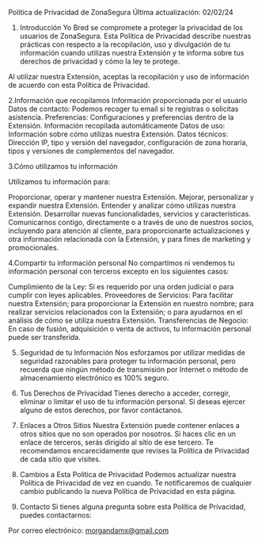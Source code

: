 Política de Privacidad de ZonaSegura
Última actualización: 02/02/24

1. Introducción
Yo Bred se compromete a proteger la privacidad de los usuarios de ZonaSegura. Esta Política de Privacidad describe nuestras prácticas con respecto a la recopilación, uso y divulgación de tu información cuando utilizas nuestra Extensión y te informa sobre tus derechos de privacidad y cómo la ley te protege.

Al utilizar nuestra Extensión, aceptas la recopilación y uso de información de acuerdo con esta Política de Privacidad.

2.Información que recopilamos
Información proporcionada por el usuario
Datos de contacto: Podemos recoger tu email si te registras o solicitas asistencia.
Preferencias: Configuraciones y preferencias dentro de la Extensión.
Información recopilada automáticamente
Datos de uso: Información sobre cómo utilizas nuestra Extensión.
Datos técnicos: Dirección IP, tipo y versión del navegador, configuración de zona horaria, tipos y versiones de complementos del navegador.

3.Cómo utilizamos tu información

Utilizamos tu información para:

Proporcionar, operar y mantener nuestra Extensión.
Mejorar, personalizar y expandir nuestra Extensión.
Entender y analizar cómo utilizas nuestra Extensión.
Desarrollar nuevas funcionalidades, servicios y características.
Comunicarnos contigo, directamente o a través de uno de nuestros socios, incluyendo para atención al cliente, para proporcionarte actualizaciones y otra información relacionada con la Extensión, y para fines de marketing y promocionales.

4.Compartir tu información personal
No compartimos ni vendemos tu información personal con terceros excepto en los siguientes casos:

Cumplimiento de la Ley: Si es requerido por una orden judicial o para cumplir con leyes aplicables.
Proveedores de Servicios: Para facilitar nuestra Extensión; para proporcionar la Extensión en nuestro nombre; para realizar servicios relacionados con la Extensión; o para ayudarnos en el análisis de cómo se utiliza nuestra Extensión.
Transferencias de Negocio: En caso de fusión, adquisición o venta de activos, tu información personal puede ser transferida.

5. Seguridad de tu Información
Nos esforzamos por utilizar medidas de seguridad razonables para proteger tu información personal, pero recuerda que ningún método de transmisión por Internet o método de almacenamiento electrónico es 100% seguro.

6. Tus Derechos de Privacidad
Tienes derecho a acceder, corregir, eliminar o limitar el uso de tu información personal. Si deseas ejercer alguno de estos derechos, por favor contáctanos.

7. Enlaces a Otros Sitios
Nuestra Extensión puede contener enlaces a otros sitios que no son operados por nosotros. Si haces clic en un enlace de terceros, serás dirigido al sitio de ese tercero. Te recomendamos encarecidamente que revises la Política de Privacidad de cada sitio que visites.

8. Cambios a Esta Política de Privacidad
Podemos actualizar nuestra Política de Privacidad de vez en cuando. Te notificaremos de cualquier cambio publicando la nueva Política de Privacidad en esta página.

9. Contacto
Si tienes alguna pregunta sobre esta Política de Privacidad, puedes contactarnos:

Por correo electrónico: morgandamx@gmail.com
